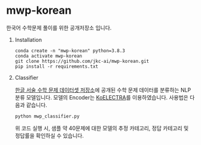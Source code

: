 # mwp-korean
한국어 수학문제 풀이를 위한 공개저장소 입니다.

1. Installation
   
    ```
    conda create -n "mwp-korean" python=3.8.3
    conda activate mwp-korean
    git clone https://github.com/jkc-ai/mwp-korean.git
    pip install -r requirements.txt
    ```

2. Classifier
   
   [한글 서술 수학 문제 데이터셋 저장소](https://github.com/jkc-ai/mwp-korean-data)에 공개된 수학 문제 데이터를 분류하는 NLP 분류 모델입니다. 모델의 Encoder는 [KoELECTRA](https://github.com/monologg/KoELECTRA)를 이용하였습니다. 사용법은 다음과 같습니다.
   
   ```
   python mwp_classifier.py
   ```

   위 코드 실행 시, 샘플 약 40문제에 대한 모델의 추정 카테고리, 정답 카테고리 및 정답률을 확인하실 수 있습니다.
